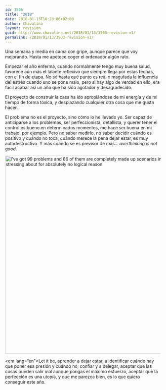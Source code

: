 ```yaml
---
id: 3506
title: "2018"
date: 2018-01-13T16:20:06+02:00
author: Chavalina
layout: revision
guid: http://www.chavalina.net/2018/01/13/3503-revision-v1/
permalink: /2018/01/13/3503-revision-v1/
---
```

Una semana y media en cama con gripe, aunque parece que voy mejorando. Hasta me apetece coger el ordenador algún rato.

Empezar el año enferma, cuando normalmente tengo muy buena salud, favorece aún más el talante reflexivo que siempre llega por estas fechas, con el fin de etapa. No sé hasta qué punto es real o magufada la influencia del estrés cuando uno se pone malo, pero si hay algo de verdad en ello, era fácil acabar así un año que ha sido agotador y desagradecido.

El proyecto de construir la casa ha ido apropiándose de mi energía y de mi tiempo de forma tóxica, y desplazando cualquier otra cosa que me gusta hacer. 

El problema no es el proyecto, sino cómo lo he llevado yo. Ser capaz de anticiparse a los problemas, ser perfeccionista, detallista, y querer tener el control es bueno en determinados momentos, me hace ser buena en mi trabajo, por ejemplo. Pero no saber medirlo, no saber decidir cuándo es positivo y cuándo no toca, cuándo merece la pena dejar estar, es muy autodestructivo. Y más cuando se es previsor de más… <em lang=“en”>overthinking is not good</em>.

<img src="http://www.chavalina.net/imagenes/2018/01/WhatsApp-Image-2017-09-14-at-18.44.07-650x650.jpeg" alt="I&#039;ve got 99 problems and 86 of them are completely made up scenarios in my head that I&#039;m stressing about for absolutely no logical reason" width="640" height="640" class="aligncenter size-large wp-image-3504" srcset="http://www.chavalina.net/imagenes/2018/01/WhatsApp-Image-2017-09-14-at-18.44.07-650x650.jpeg 650w, http://www.chavalina.net/imagenes/2018/01/WhatsApp-Image-2017-09-14-at-18.44.07-150x150.jpeg 150w, http://www.chavalina.net/imagenes/2018/01/WhatsApp-Image-2017-09-14-at-18.44.07-300x300.jpeg 300w, http://www.chavalina.net/imagenes/2018/01/WhatsApp-Image-2017-09-14-at-18.44.07-768x768.jpeg 768w, http://www.chavalina.net/imagenes/2018/01/WhatsApp-Image-2017-09-14-at-18.44.07.jpeg 806w" sizes="(max-width: 640px) 100vw, 640px" /> 

<em lang=“en">Let it be</em>, aprender a dejar estar, a identificar cuándo hay que poner esa presión y cuándo no, confiar y a delegar, aceptar que las cosas pueden salir mal aunque pongas el máximo esfuerzo, aceptar que la perfección es una utopía, y que me parezca bien, es lo que quiero conseguir este año.